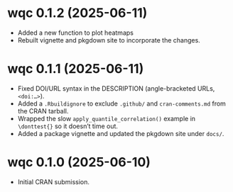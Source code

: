 # wqc 0.1.2 (2025-06-11)

- Added a new function to plot heatmaps  
- Rebuilt vignette and pkgdown site to incorporate the changes.

# wqc 0.1.1 (2025-06-11)

- Fixed DOI/URL syntax in the DESCRIPTION (angle-bracketed URLs, `<doi:…>`).  
- Added a `.Rbuildignore` to exclude `.github/` and `cran-comments.md` from the CRAN tarball.  
- Wrapped the slow `apply_quantile_correlation()` example in `\donttest{}` so it doesn’t time out.  
- Added a package vignette and updated the pkgdown site under `docs/`.

# wqc 0.1.0 (2025-06-10)

- Initial CRAN submission.
